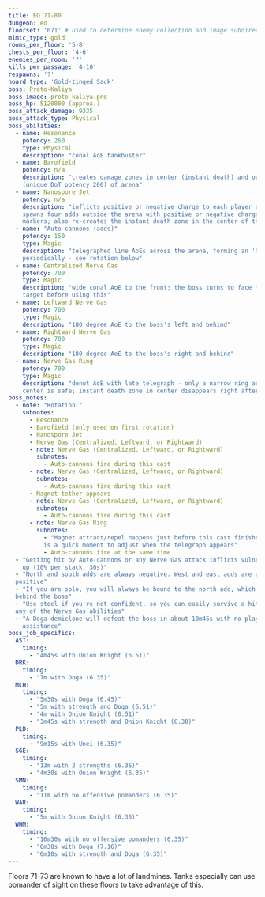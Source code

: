 ```yaml
---
title: EO 71-80
dungeon: eo
floorset: '071' # used to determine enemy collection and image subdirectory
mimic_type: gold
rooms_per_floor: '5-8'
chests_per_floor: '4-6'
enemies_per_room: '?'
kills_per_passage: '4-10'
respawns: '?'
hoard_type: 'Gold-tinged Sack'
boss: Proto-Kaliya
boss_image: proto-kaliya.png
boss_hp: 5120000 (approx.)
boss_attack_damage: 9335
boss_attack_type: Physical
boss_abilities:
  - name: Resonance
    potency: 260
    type: Physical
    description: "conal AoE tankbuster"
  - name: Barofield
    potency: n/a
    description: "creates damage zones in center (instant death) and outer ring
    (unique DoT potency 200) of arena"
  - name: Nanospore Jet
    potency: n/a
    description: "inflicts positive or negative charge to each player and
    spawns four adds outside the arena with positive or negative charge
    markers; also re-creates the instant death zone in the center of the arena"
  - name: "Auto-cannons (adds)"
    potency: 150
    type: Magic
    description: "telegraphed line AoEs across the arena, forming an 'X'; used
    periodically - see rotation below"
  - name: Centralized Nerve Gas
    potency: 700
    type: Magic
    description: "wide conal AoE to the front; the boss turns to face the
    target before using this"
  - name: Leftward Nerve Gas
    potency: 700
    type: Magic
    description: "180 degree AoE to the boss's left and behind"
  - name: Rightward Nerve Gas
    potency: 700
    type: Magic
    description: "180 degree AoE to the boss's right and behind"
  - name: Nerve Gas Ring
    potency: 700
    type: Magic
    description: "donut AoE with late telegraph - only a narrow ring around the
    center is safe; instant death zone in center disappears right after this"
boss_notes:
  - note: "Rotation:"
    subnotes:
      - Resonance
      - Barofield (only used on first rotation)
      - Nanospore Jet
      - Nerve Gas (Centralized, Leftward, or Rightward)
      - note: Nerve Gas (Centralized, Leftward, or Rightward)
        subnotes:
          - Auto-cannons fire during this cast
      - note: Nerve Gas (Centralized, Leftward, or Rightward)
        subnotes:
          - Auto-cannons fire during this cast
      - Magnet tether appears
      - note: Nerve Gas (Centralized, Leftward, or Rightward)
        subnotes:
          - Auto-cannons fire during this cast
      - note: Nerve Gas Ring
        subnotes:
          - "Magnet attract/repel happens just before this cast finishes; there
          is a quick moment to adjust when the telegraph appears"
          - Auto-cannons fire at the same time
  - "Getting hit by Auto-cannons or any Nerve Gas attack inflicts vulnerability
    up (10% per stack, 30s)"
  - "North and south adds are always negative. West and east adds are always
  positive"
  - "If you are solo, you will always be bound to the north add, which spawns
  behind the boss"
  - "Use steel if you're not confident, so you can easily survive a hit from
  any of the Nerve Gas abilities"
  - "A Doga demiclone will defeat the boss in about 10m45s with no player
    assistance"
boss_job_specifics:
  AST:
    timing:
      - "4m45s with Onion Knight (6.51)"
  DRK:
    timing:
      - "7m with Doga (6.35)"
  MCH:
    timing:
      - "5m30s with Doga (6.45)"
      - "5m with strength and Doga (6.51)"
      - "4m with Onion Knight (6.51)"
      - "3m45s with strength and Onion Knight (6.38)"
  PLD:
    timing:
      - "9m15s with Unei (6.35)"
  SGE:
    timing:
      - "13m with 2 strengths (6.35)"
      - "4m30s with Onion Knight (6.35)"
  SMN:
    timing:
      - "11m with no offensive pomanders (6.35)"
  WAR:
    timing:
      - "5m with Onion Knight (6.35)"
  WHM:
    timing:
      - "16m30s with no offensive pomanders (6.35)"
      - "6m30s with Doga (7.16)"
      - "6m10s with strength and Doga (6.35)"
---
```



Floors 71-73 are known to have a lot of landmines. Tanks especially can use
pomander of sight on these floors to take advantage of this.
